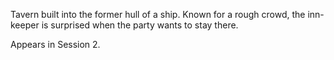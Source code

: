 
Tavern built into the former hull of a ship. Known for a rough crowd, the inn-keeper is surprised when the party wants to stay there.

Appears in Session 2.